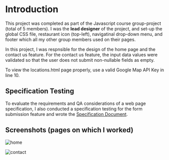 # Introduction

This project was completed as part of the Javascript course group-project (total of 5 members). I was the **lead designer** of the project, and set-up the 
global CSS file, restaurant icon (top-left), navigatinal drop-down menu, and footer which all my other group members used on their pages.

In this project, I was respnsible for the design of the home page and the contact us feature. For the contact us feature, the input data values were validated
so that the user does not submit non-nullable fields as empty.

To view the locations.html page properly, use a valid Google Map API Key in line 10.

## Specification Testing
To evaluate the requirements and QA considerations of a web page specification, I also conducted a specification testing for the form submission feature and wrote the [Specification Document](https://github.com/JalalQ/5103-Restaurant-Group/blob/main/Specification-Testing.pdf). 

## Screenshots (pages on which I worked)
![home](https://user-images.githubusercontent.com/58306478/119033774-9e20d580-b97b-11eb-88c0-fe2df31052df.jpg)

![contact](https://user-images.githubusercontent.com/58306478/119033896-c577a280-b97b-11eb-8dba-902bd7ed7320.jpg)
